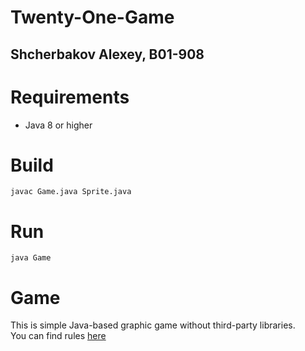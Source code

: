# Twenty-One-Game
## Shcherbakov Alexey, B01-908
# Requirements
* Java 8 or higher
# Build
    javac Game.java Sprite.java
# Run
    java Game
# Game
This is simple Java-based graphic game without third-party libraries.  
You can find rules [here](https://en.wikipedia.org/wiki/Twenty-One_(banking_game))
